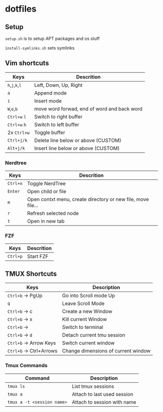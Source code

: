 # dotfiles

## Setup

`setup.sh` is to setup APT packages and os stuff

`ìnstall-symlinks.sh` sets symlinks

## Vim shortcuts

| Keys            | Descrition                                  |
| --------------- | ------------------------------------------- |
| `h`,`j`,`k`,`l` | Left, Down, Up, Right                       |
| `a`             | Append mode                                 |
| `i`             | Insert mode                                 |
| `W`,`e`,`b`     | move word forwad, end of word and back word |
| `Ctrl+w` `l`    | Switch to right buffer                      |
| `Ctrl+w` `h`    | Switch to left buffer                       |
| 2x `Ctrl+w`     | Toggle buffer                               |
| `Ctrl+j/k`      | Delete line below or above (CUSTOM)         |
| `Alt+j/k`       | Insert line below or above (CUSTOM)         |

### Nerdtree

| Keys     | Descrition                                                   |
| -------- | ------------------------------------------------------------ |
| `Ctrl+n` | Toggle NerdTree                                              |
| `Enter`  | Open child or file                                           |
| `m`      | Open contxt menu, create directory or new file, move file... |
| `r`      | Refresh selected node                                        |
| `t`      | Open in new tab                                              |

### FZF

| Keys     | Descrition |
| -------- | ---------- |
| `Ctrl+p` | Start FZF  |

## TMUX Shortcuts

| Keys            | Description                               |
| --------------- | ------------------------------------------|
| `Ctrl+b` -> PgUp| Go into Scroll mode Up                    |
| `q`             | Leave Scroll Mode                         |
| `Ctrl+b` -> c   | Create a new Window                       |
| `Ctrl+b` -> x   | Kill current Window                       |
| `Ctrl+b` -> <numb> | Switch to terminal <numb>              |
| `Ctrl+b` -> `d` | Detach current tmu session                |
| `Ctrl+b` -> Arrow Keys | Switch current window              |
| `Ctrl+b` -> Ctrl+Arrows | Change dimensions of current window |

### Tmux Commands

| Command         | Description                               |
| --------------- | ----------------------------------------- |
| `tmux ls`       | List tmux sessions                        |
| `tmux a`        | Attach to last used session               |
| `tmux a -t <session name>`| Attach to session with name     |


